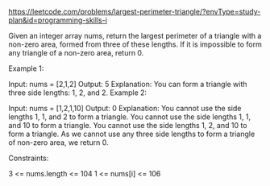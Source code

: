 https://leetcode.com/problems/largest-perimeter-triangle/?envType=study-plan&id=programming-skills-i


Given an integer array nums, return the largest perimeter of a triangle with a non-zero area, formed from three of these lengths. If it is impossible to form any triangle of a non-zero area, return 0.

 

Example 1:

Input: nums = [2,1,2]
Output: 5
Explanation: You can form a triangle with three side lengths: 1, 2, and 2.
Example 2:

Input: nums = [1,2,1,10]
Output: 0
Explanation: 
You cannot use the side lengths 1, 1, and 2 to form a triangle.
You cannot use the side lengths 1, 1, and 10 to form a triangle.
You cannot use the side lengths 1, 2, and 10 to form a triangle.
As we cannot use any three side lengths to form a triangle of non-zero area, we return 0.
 

Constraints:

3 <= nums.length <= 104
1 <= nums[i] <= 106